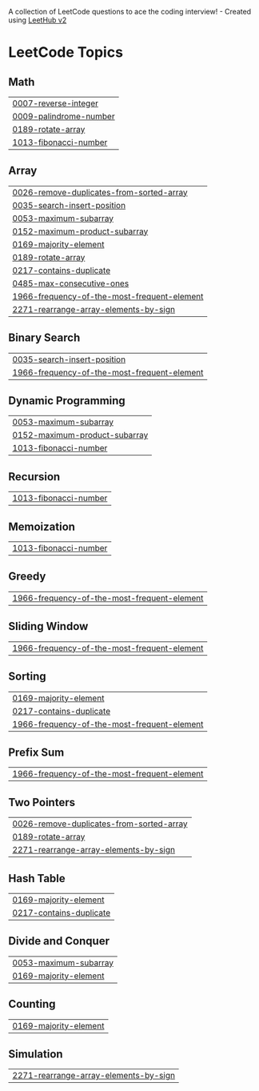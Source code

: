A collection of LeetCode questions to ace the coding interview! - Created using [LeetHub v2](https://github.com/arunbhardwaj/LeetHub-2.0)
<!---LeetCode Topics Start-->
# LeetCode Topics
## Math
|  |
| ------- |
| [0007-reverse-integer](https://github.com/Atharv-1905/LeetCode-Solutions-JAVA/tree/master/0007-reverse-integer) |
| [0009-palindrome-number](https://github.com/Atharv-1905/LeetCode-Solutions-JAVA/tree/master/0009-palindrome-number) |
| [0189-rotate-array](https://github.com/Atharv-1905/LeetCode-Solutions-JAVA/tree/master/0189-rotate-array) |
| [1013-fibonacci-number](https://github.com/Atharv-1905/LeetCode-Solutions-JAVA/tree/master/1013-fibonacci-number) |
## Array
|  |
| ------- |
| [0026-remove-duplicates-from-sorted-array](https://github.com/Atharv-1905/LeetCode-Solutions-JAVA/tree/master/0026-remove-duplicates-from-sorted-array) |
| [0035-search-insert-position](https://github.com/Atharv-1905/LeetCode-Solutions-JAVA/tree/master/0035-search-insert-position) |
| [0053-maximum-subarray](https://github.com/Atharv-1905/LeetCode-Solutions-JAVA/tree/master/0053-maximum-subarray) |
| [0152-maximum-product-subarray](https://github.com/Atharv-1905/LeetCode-Solutions-JAVA/tree/master/0152-maximum-product-subarray) |
| [0169-majority-element](https://github.com/Atharv-1905/LeetCode-Solutions-JAVA/tree/master/0169-majority-element) |
| [0189-rotate-array](https://github.com/Atharv-1905/LeetCode-Solutions-JAVA/tree/master/0189-rotate-array) |
| [0217-contains-duplicate](https://github.com/Atharv-1905/LeetCode-Solutions-JAVA/tree/master/0217-contains-duplicate) |
| [0485-max-consecutive-ones](https://github.com/Atharv-1905/LeetCode-Solutions-JAVA/tree/master/0485-max-consecutive-ones) |
| [1966-frequency-of-the-most-frequent-element](https://github.com/Atharv-1905/LeetCode-Solutions-JAVA/tree/master/1966-frequency-of-the-most-frequent-element) |
| [2271-rearrange-array-elements-by-sign](https://github.com/Atharv-1905/LeetCode-Solutions-JAVA/tree/master/2271-rearrange-array-elements-by-sign) |
## Binary Search
|  |
| ------- |
| [0035-search-insert-position](https://github.com/Atharv-1905/LeetCode-Solutions-JAVA/tree/master/0035-search-insert-position) |
| [1966-frequency-of-the-most-frequent-element](https://github.com/Atharv-1905/LeetCode-Solutions-JAVA/tree/master/1966-frequency-of-the-most-frequent-element) |
## Dynamic Programming
|  |
| ------- |
| [0053-maximum-subarray](https://github.com/Atharv-1905/LeetCode-Solutions-JAVA/tree/master/0053-maximum-subarray) |
| [0152-maximum-product-subarray](https://github.com/Atharv-1905/LeetCode-Solutions-JAVA/tree/master/0152-maximum-product-subarray) |
| [1013-fibonacci-number](https://github.com/Atharv-1905/LeetCode-Solutions-JAVA/tree/master/1013-fibonacci-number) |
## Recursion
|  |
| ------- |
| [1013-fibonacci-number](https://github.com/Atharv-1905/LeetCode-Solutions-JAVA/tree/master/1013-fibonacci-number) |
## Memoization
|  |
| ------- |
| [1013-fibonacci-number](https://github.com/Atharv-1905/LeetCode-Solutions-JAVA/tree/master/1013-fibonacci-number) |
## Greedy
|  |
| ------- |
| [1966-frequency-of-the-most-frequent-element](https://github.com/Atharv-1905/LeetCode-Solutions-JAVA/tree/master/1966-frequency-of-the-most-frequent-element) |
## Sliding Window
|  |
| ------- |
| [1966-frequency-of-the-most-frequent-element](https://github.com/Atharv-1905/LeetCode-Solutions-JAVA/tree/master/1966-frequency-of-the-most-frequent-element) |
## Sorting
|  |
| ------- |
| [0169-majority-element](https://github.com/Atharv-1905/LeetCode-Solutions-JAVA/tree/master/0169-majority-element) |
| [0217-contains-duplicate](https://github.com/Atharv-1905/LeetCode-Solutions-JAVA/tree/master/0217-contains-duplicate) |
| [1966-frequency-of-the-most-frequent-element](https://github.com/Atharv-1905/LeetCode-Solutions-JAVA/tree/master/1966-frequency-of-the-most-frequent-element) |
## Prefix Sum
|  |
| ------- |
| [1966-frequency-of-the-most-frequent-element](https://github.com/Atharv-1905/LeetCode-Solutions-JAVA/tree/master/1966-frequency-of-the-most-frequent-element) |
## Two Pointers
|  |
| ------- |
| [0026-remove-duplicates-from-sorted-array](https://github.com/Atharv-1905/LeetCode-Solutions-JAVA/tree/master/0026-remove-duplicates-from-sorted-array) |
| [0189-rotate-array](https://github.com/Atharv-1905/LeetCode-Solutions-JAVA/tree/master/0189-rotate-array) |
| [2271-rearrange-array-elements-by-sign](https://github.com/Atharv-1905/LeetCode-Solutions-JAVA/tree/master/2271-rearrange-array-elements-by-sign) |
## Hash Table
|  |
| ------- |
| [0169-majority-element](https://github.com/Atharv-1905/LeetCode-Solutions-JAVA/tree/master/0169-majority-element) |
| [0217-contains-duplicate](https://github.com/Atharv-1905/LeetCode-Solutions-JAVA/tree/master/0217-contains-duplicate) |
## Divide and Conquer
|  |
| ------- |
| [0053-maximum-subarray](https://github.com/Atharv-1905/LeetCode-Solutions-JAVA/tree/master/0053-maximum-subarray) |
| [0169-majority-element](https://github.com/Atharv-1905/LeetCode-Solutions-JAVA/tree/master/0169-majority-element) |
## Counting
|  |
| ------- |
| [0169-majority-element](https://github.com/Atharv-1905/LeetCode-Solutions-JAVA/tree/master/0169-majority-element) |
## Simulation
|  |
| ------- |
| [2271-rearrange-array-elements-by-sign](https://github.com/Atharv-1905/LeetCode-Solutions-JAVA/tree/master/2271-rearrange-array-elements-by-sign) |
<!---LeetCode Topics End-->